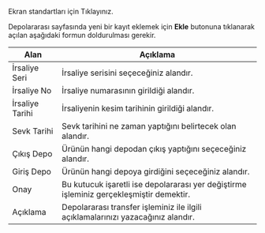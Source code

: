 Ekran standartları için Tıklayınız.

 

Depolararası sayfasında yeni bir kayıt eklemek için  **Ekle** butonuna tıklanarak açılan aşağıdaki formun doldurulması gerekir. 

|Alan|Açıklama|
|--|--|
|İrsaliye Seri|İrsaliye serisini seçeceğiniz alandır.|
|İrsaliye No|İrsaliye numarasının girildiği alandır.|
|İrsaliye Tarihi|İrsaliyenin kesim tarihinin girildiği alandır.|
|Sevk Tarihi|Sevk tarihini ne zaman yaptığını belirtecek olan alandır.|
|Çıkış Depo|Ürünün hangi depodan çıkış yaptığını seçeceğiniz alandır.|
|Giriş Depo|Ürünün hangi depoya girdiğini seçeceğiniz alandır.|
|Onay|Bu kutucuk işaretli ise depolararası yer değiştirme işleminiz gerçekleşmiştir demektir.|
|Açıklama|Depolararası transfer işleminiz ile ilgili açıklamalarınızı yazacağınız alandır.|
